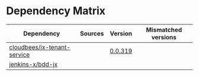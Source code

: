 # Dependency Matrix

Dependency | Sources | Version | Mismatched versions
---------- | ------- | ------- | -------------------
[cloudbees/jx-tenant-service](https://github.com/cloudbees/jx-tenant-service) |  | [0.0.319](https://github.com/cloudbees/jx-tenant-service/releases/tag/v0.0.319) | 
[jenkins-x/bdd-jx](https://github.com/jenkins-x/bdd-jx.git) |  | []() | 
